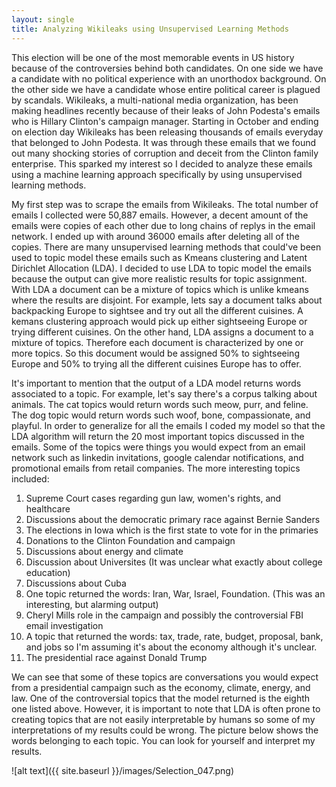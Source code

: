 ```yaml
---
layout: single
title: Analyzing Wikileaks using Unsupervised Learning Methods
---
```

This election will be one of the most memorable events in US history because of the controversies behind both candidates. On one side we have a candidate with no political experience with an unorthodox background. On the other side we have a candidate whose entire political career is plagued by scandals. Wikileaks, a multi-national
media organization, has been making headlines recently because of their leaks of John Podesta's emails who is Hillary Clinton's campaign manager. Starting in October and ending on election day Wikileaks has been releasing thousands of emails everyday that belonged to John Podesta. It was through these emails that we found out many shocking stories of corruption and deceit from the Clinton family enterprise. This sparked my interest so I decided to analyze these emails using a machine learning approach specifically by using unsupervised learning methods.

My first step was to scrape the emails from Wikileaks. The total number of emails I collected were 50,887 emails. However, a decent amount of the emails were copies of each other due to long chains of replys in the email network. I ended up with around 36000 emails after deleting all of the copies. There are many unsupervised learning methods that could've been used to topic model these emails such as Kmeans clustering and Latent Dirichlet Allocation (LDA). I decided to use LDA to topic model the emails because the output can give more realistic results for topic assignment. With LDA a document can be a mixture of topics which is unlike kmeans where the results are disjoint. For example, lets say a document talks about backpacking Europe to sightsee and try out all the different cuisines. A kemans clustering approach would pick up either sightseeing Europe or trying different cuisines. On the other hand, LDA assigns a document to a mixture of topics. Therefore each document is characterized by one or more topics. So this document would be assigned 50% to sightseeing Europe and 50% to trying all the different cuisines Europe has to offer. 

It's important to mention that the output of a LDA model returns words associated to a topic. For example, let's say there's a corpus talking about animals. The cat topics would return words such meow, purr, and feline. The dog topic would return words such woof, bone, compassionate, and playful. In order to generalize for all the emails I coded my model so that the LDA algorithm will return the 20 most important topics discussed in the emails. Some of the topics were things you would expect from an email network such as linkedin invitations, google calendar notifications, and promotional emails from retail companies. The more interesting topics included:

1. Supreme Court cases regarding gun law, women's rights, and healthcare
2. Discussions about the democratic primary race against Bernie Sanders
3. The elections in Iowa which is the first state to vote for in the primaries
4. Donations to the Clinton Foundation and campaign
5. Discussions about energy and climate
6. Discussion about Universites (It was unclear what exactly about college education)
7. Discussions about Cuba
8. One topic returned the words: Iran, War, Israel, Foundation. (This was an interesting, but alarming output)
9. Cheryl Mills role in the campaign and possibly the controversial FBI email investigation
10. A topic that returned the words: tax, trade, rate, budget, proposal, bank, and jobs so I'm assuming it's about the economy although it's unclear.
11. The presidential race against Donald Trump

We can see that some of these topics are conversations you would expect from a presidential campaign such as the economy, climate, energy, and law. One of the controversial topics that the model returned is the eighth one listed above. However, it is important to note that LDA is often prone to creating topics that are not easily interpretable by humans so some of my interpretations of my results could be wrong. The picture below shows the words belonging to each topic. You can look for yourself and interpret my results.

![alt text]({{ site.baseurl }}/images/Selection_047.png)
